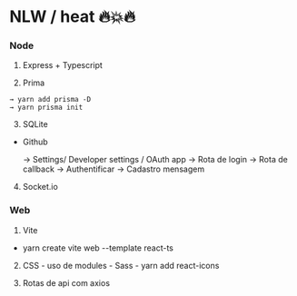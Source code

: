 # NLW / heat 🔥💥🔥


### Node
  1. Express + Typescript
  
  2. Prima

    → yarn add prisma -D
    → yarn prisma init

  3. SQLite

  - Github
  
    → Settings/ Developer settings / OAuth app
    → Rota de login
    → Rota de callback
    → Authentificar 
    → Cadastro mensagem

  4. Socket.io


### Web

  1. Vite
   - yarn create vite web --template react-ts

  2. CSS
    - uso de modules
    - Sass
    - yarn add react-icons

  3. Rotas de api com axios